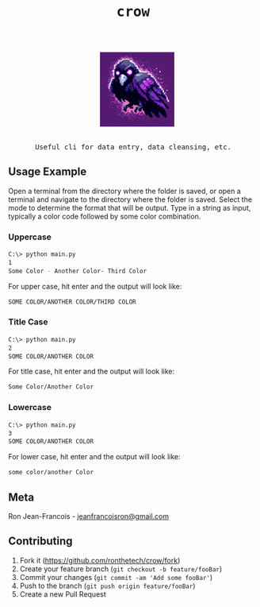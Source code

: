 <div align="center">
<pre>

# crow
<p  align="center">
  <img width="150" src="https://raw.githubusercontent.com/ronthetech/image-repo/main/crow-cli.jpg" alt="crow cli">
</p>
Useful cli for data entry, data cleansing, etc.
</pre>
</div>

## Usage Example

Open a terminal from the directory where the folder is saved, or open a terminal and navigate to the directory where the folder is saved.
Select the mode to determine the format that will be output. Type in a string as input, typically a color code followed by some color combination.

### Uppercase

```sh
C:\> python main.py
1
Some Color - Another Color- Third Color
```

For upper case, hit enter and the output will look like:

```sh
SOME COLOR/ANOTHER COLOR/THIRD COLOR
```

### Title Case

```sh
C:\> python main.py
2
SOME COLOR/ANOTHER COLOR
```
For title case, hit enter and the output will look like:

```sh
Some Color/Another Color
```

### Lowercase

```sh
C:\> python main.py
3
SOME COLOR/ANOTHER COLOR
```
For lower case, hit enter and the output will look like:

```sh
some color/another Color
```

## Meta

Ron Jean-Francois - jeanfrancoisron@gmail.com

## Contributing

1. Fork it (<https://github.com/ronthetech/crow/fork>)
2. Create your feature branch (`git checkout -b feature/fooBar`)
3. Commit your changes (`git commit -am 'Add some fooBar'`)
4. Push to the branch (`git push origin feature/fooBar`)
5. Create a new Pull Request
